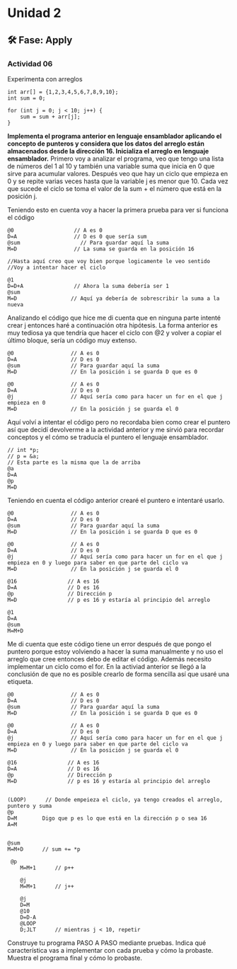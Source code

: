 # Unidad 2


## 🛠 Fase: Apply

### Actividad 06
Experimenta con arreglos

```
int arr[] = {1,2,3,4,5,6,7,8,9,10};
int sum = 0;

for (int j = 0; j < 10; j++) {
    sum = sum + arr[j];
}
```

**Implementa el programa anterior en lenguaje ensamblador aplicando el concepto de punteros y considera que los datos del arreglo están almacenados desde la dirección 16. Inicializa el arreglo en lenguaje ensamblador.**
Primero voy a analizar el programa, veo que tengo una lista de números del 1 al 10 y también una variable suma que inicia en 0 que sirve para acumular valores. Después veo que hay un ciclo que empieza en 0 y se repite varias veces hasta que la variable j es menor que 10. Cada vez que sucede el ciclo se toma el valor de la sum + el número que está en la posición j.

Teniendo esto en cuenta voy a hacer la primera prueba para ver si funciona el código 

```
@0                   // A es 0
D=A                  // D es 0 que sería sum
@sum                   // Para guardar aquí la suma
M=D                  // La suma se guarda en la posición 16

//Hasta aquí creo que voy bien porque logicamente le veo sentido
//Voy a intentar hacer el ciclo

@1
D=D+A                // Ahora la suma debería ser 1
@sum
M=D                 // Aquí ya debería de sobrescribir la suma a la nueva

```
Analizando el código que hice me di cuenta que en ninguna parte intenté crear j entonces haré a continuación otra hipótesis. La forma anterior es muy tediosa ya que tendría que hacer el ciclo con @2 y volver a copiar el último bloque, sería un código muy extenso.

```
@0                  // A es 0
D=A                 // D es 0
@sum                // Para guardar aquí la suma
M=D                 // En la posición i se guarda D que es 0

@0                  // A es 0
D=A                 // D es 0
@j                  // Aquí sería como para hacer un for en el que j empieza en 0
M=D                 // En la posición j se guarda el 0

```
Aquí volví a intentar el código pero no recordaba bien como crear el puntero así que decidí devolverme a la actividad anterior y me sirvió para recordar conceptos y el cómo se traducía el puntero el lenguaje ensamblador.
```
// int *p;
// p = &a;
// Esta parte es la misma que la de arriba
@a
D=A          
@p
M=D      
```
Teniendo en cuenta el código anterior crearé el puntero e intentaré usarlo.
```
@0                  // A es 0
D=A                 // D es 0
@sum                // Para guardar aquí la suma
M=D                 // En la posición i se guarda D que es 0

@0                  // A es 0
D=A                 // D es 0
@j                  // Aquí sería como para hacer un for en el que j empieza en 0 y luego para saber en que parte del ciclo va
M=D                 // En la posición j se guarda el 0

@16                // A es 16
D=A                // D es 16
@p                 // Dirección p
M=D                // p es 16 y estaría al principio del arreglo

@1
D=A
@sum
M=M+D 

```
Me di cuenta que este código tiene un error después de que pongo el puntero porque estoy volviendo a hacer la suma manualmente y no uso el arreglo que cree entonces debo de editar el código. Además necesito implementar un ciclo como el for. En la activiad anterior se llegó a la conclusión de que no es posible crearlo de forma sencilla así que usaré una etiqueta.
```
@0                  // A es 0
D=A                 // D es 0
@sum                // Para guardar aquí la suma
M=D                 // En la posición i se guarda D que es 0

@0                  // A es 0
D=A                 // D es 0
@j                  // Aquí sería como para hacer un for en el que j empieza en 0 y luego para saber en que parte del ciclo va
M=D                 // En la posición j se guarda el 0

@16                // A es 16
D=A                // D es 16
@p                 // Dirección p
M=D                // p es 16 y estaría al principio del arreglo


(LOOP)      // Donde empeieza el ciclo, ya tengo creados el arreglo, puntero y suma
@p
D=M        Digo que p es lo que está en la dirección p o sea 16
A=M
  

@sum
M=M+D      // sum += *p

 @p
    M=M+1      // p++

    @j
    M=M+1      // j++

    @j
    D=M
    @10
    D=D-A
    @LOOP
    D;JLT      // mientras j < 10, repetir
```

Construye tu programa PASO A PASO mediante pruebas. Indica qué característica vas a implementar con cada prueba y cómo la probaste.
Muestra el programa final y cómo lo probaste.







